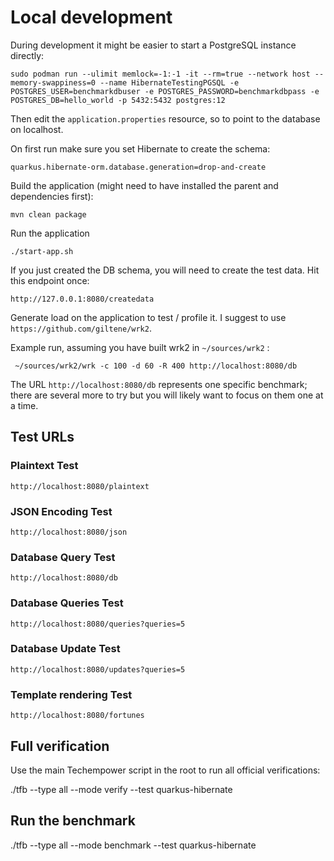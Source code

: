 # Local development

During development it might be easier to start a PostgreSQL instance directly:

    sudo podman run --ulimit memlock=-1:-1 -it --rm=true --network host --memory-swappiness=0 --name HibernateTestingPGSQL -e POSTGRES_USER=benchmarkdbuser -e POSTGRES_PASSWORD=benchmarkdbpass -e POSTGRES_DB=hello_world -p 5432:5432 postgres:12

Then edit the `application.properties` resource, so to point to the database on localhost.

On first run make sure you set Hibernate to create the schema:

    quarkus.hibernate-orm.database.generation=drop-and-create

Build the application (might need to have installed the parent and dependencies first):

    mvn clean package

Run the application

    ./start-app.sh

If you just created the DB schema, you will need to create the test data. Hit this endpoint once:

    http://127.0.0.1:8080/createdata

Generate load on the application to test / profile it. I suggest to use `https://github.com/giltene/wrk2`.

Example run, assuming you have built wrk2 in `~/sources/wrk2` :

     ~/sources/wrk2/wrk -c 100 -d 60 -R 400 http://localhost:8080/db

The URL `http://localhost:8080/db` represents one specific benchmark; there are several more to try
but you will likely want to focus on them one at a time.


## Test URLs

### Plaintext Test

    http://localhost:8080/plaintext

### JSON Encoding Test

    http://localhost:8080/json

### Database Query Test

    http://localhost:8080/db

### Database Queries Test

    http://localhost:8080/queries?queries=5

### Database Update Test

    http://localhost:8080/updates?queries=5

### Template rendering Test

    http://localhost:8080/fortunes

## Full verification

Use the main Techempower script in the root to run all official verifications:

./tfb --type all --mode verify --test quarkus-hibernate

## Run the benchmark

./tfb --type all --mode benchmark --test quarkus-hibernate